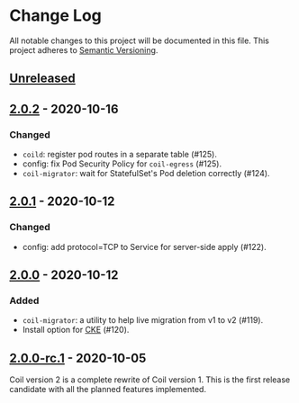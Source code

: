 # Change Log

All notable changes to this project will be documented in this file.
This project adheres to [Semantic Versioning](http://semver.org/).

## [Unreleased]

## [2.0.2] - 2020-10-16

### Changed

- `coild`: register pod routes in a separate table (#125).
- config: fix Pod Security Policy for `coil-egress` (#125).
- `coil-migrator`: wait for StatefulSet's Pod deletion correctly (#124).

## [2.0.1] - 2020-10-12

### Changed

- config: add protocol=TCP to Service for server-side apply (#122).

## [2.0.0] - 2020-10-12

### Added

- `coil-migrator`: a utility to help live migration from v1 to v2 (#119).
- Install option for [CKE](https://github.com/cybozu-go/cke) (#120).

## [2.0.0-rc.1] - 2020-10-05

Coil version 2 is a complete rewrite of Coil version 1.
This is the first release candidate with all the planned features implemented.

[Unreleased]: https://github.com/cybozu-go/coil/compare/v2.0.2...HEAD
[2.0.2]: https://github.com/cybozu-go/coil/compare/v2.0.1...v2.0.2
[2.0.1]: https://github.com/cybozu-go/coil/compare/v2.0.0...v2.0.1
[2.0.0]: https://github.com/cybozu-go/coil/compare/v2.0.0-rc.1...v2.0.0
[2.0.0-rc.1]: https://github.com/cybozu-go/coil/compare/v1.1.9...v2.0.0-rc.1
